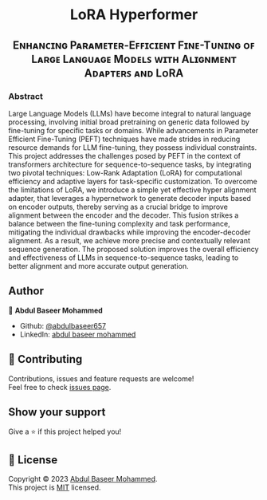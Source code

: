 <h1 align="center">LoRA Hyperformer</h1>

<h2 align="center">Eɴʜᴀɴᴄɪɴɢ Pᴀʀᴀᴍᴇᴛᴇʀ-Eꜰꜰɪᴄɪᴇɴᴛ Fɪɴᴇ-Tᴜɴɪɴɢ ᴏꜰ Lᴀʀɢᴇ Lᴀɴɢᴜᴀɢᴇ Mᴏᴅᴇʟꜱ ᴡɪᴛʜ Aʟɪɢɴᴍᴇɴᴛ Aᴅᴀᴘᴛᴇʀꜱ ᴀɴᴅ LᴏRA</h2>

<!-- <p align="center">
  <a href="" target="_blank">
    <img src="https://github.com/abdulbaseer657/gradstem/blob/abdul-setup/static/gradpath.png" alt="LoRA Hyperformer">
  </a>
</p> -->

### Abstract

Large Language Models (LLMs) have become integral to natural language processing, involving initial broad pretraining on generic data followed by fine-tuning for specific tasks or domains. While advancements in Parameter Efficient Fine-Tuning (PEFT) techniques have made strides in reducing resource demands for LLM fine-tuning, they possess individual constraints. This project addresses the challenges posed by PEFT in the context of transformers architecture for sequence-to-sequence tasks, by integrating two pivotal
techniques: Low-Rank Adaptation (LoRA) for computational efficiency and adaptive layers for task-specific customization. To overcome the limitations of LoRA, we introduce a simple yet effective hyper alignment adapter, that leverages a hypernetwork to generate decoder inputs based on encoder outputs, thereby serving as a crucial bridge to improve alignment between the encoder and the decoder. This fusion strikes a balance between the fine-tuning complexity and task performance, mitigating the individual drawbacks while improving the encoder-decoder alignment. As a result, we achieve more precise and contextually relevant sequence generation. The proposed solution improves the overall efficiency and effectiveness of LLMs in sequence-to-sequence tasks, leading to better alignment and more accurate output generation.

## Author

👤 **Abdul Baseer Mohammed**

- Github: [@abdulbaseer657](https://github.com/abdulbaseer657)
- LinkedIn: [abdul baseer mohammed](https://www.linkedin.com/in/abdul-baseer-mohammed-59bbbb158/)

## 🤝 Contributing

Contributions, issues and feature requests are welcome!<br />Feel free to check [issues page](https://github.com/abdulbaseer657/lora-hyperformer/issues).

## Show your support

Give a ⭐️ if this project helped you!

## 📝 License

Copyright © 2023 [Abdul Baseer Mohammed](https://github.com/abdulbaseer657).<br />
This project is [MIT](https://github.com/abdulbaseer657/gradstem/blob/main/LICENSE) licensed.
